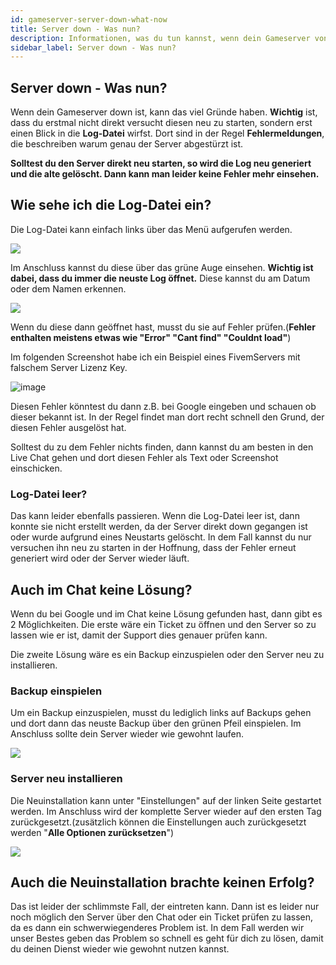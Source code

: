 ```yaml
---
id: gameserver-server-down-what-now
title: Server down - Was nun?
description: Informationen, was du tun kannst, wenn dein Gameserver von ZAP-Hosting abgestürzt oder down ist - ZAP-Hosting.com Dokumentation
sidebar_label: Server down - Was nun?
---
```


## Server down - Was nun?

Wenn dein Gameserver down ist, kann das viel Gründe haben. **Wichtig** ist, dass du erstmal nicht direkt versucht diesen neu zu starten, sondern erst einen Blick in die **Log-Datei** wirfst. Dort sind in der Regel **Fehlermeldungen**, die beschreiben warum genau der Server abgestürzt ist.

**Solltest du den Server direkt neu starten, so wird die Log neu generiert und die alte gelöscht. Dann kann man leider keine Fehler mehr einsehen.**

## Wie sehe ich die Log-Datei ein?

Die Log-Datei kann einfach links über das Menü aufgerufen werden.

![](https://user-images.githubusercontent.com/61839701/165679746-3a46b1f0-017b-47a6-a8f3-67da10b600eb.png)

Im Anschluss kannst du diese über das grüne Auge einsehen. **Wichtig ist dabei, dass du immer die neuste Log öffnet.**
Diese kannst du am Datum oder dem Namen erkennen.

![](https://user-images.githubusercontent.com/61839701/165679774-b81cb0bf-d399-4bee-9493-d8412ff110b6.png)

Wenn du diese dann geöffnet hast, musst du sie auf Fehler prüfen.(**Fehler enthalten meistens etwas wie "Error" "Cant find" "Couldnt load"**)

Im folgenden Screenshot habe ich ein Beispiel eines FivemServers mit falschem Server Lizenz Key.

![image](https://user-images.githubusercontent.com/13604413/159184775-0adaa28c-df45-4457-a420-a84d4ad3016a.png)

Diesen Fehler könntest du dann z.B. bei Google eingeben und schauen ob dieser bekannt ist. In der Regel findet man dort recht schnell den Grund, der diesen Fehler ausgelöst hat.

Solltest du zu dem Fehler nichts finden, dann kannst du am besten in den Live Chat gehen und dort diesen Fehler als Text oder Screenshot einschicken.

### Log-Datei leer?

Das kann leider ebenfalls passieren. Wenn die Log-Datei leer ist, dann konnte sie nicht erstellt werden, da der Server direkt down gegangen ist oder wurde aufgrund eines Neustarts gelöscht. In dem Fall kannst du nur versuchen ihn neu zu starten in der Hoffnung, dass der Fehler erneut generiert wird oder der Server wieder läuft.

## Auch im Chat keine Lösung?

Wenn du bei Google und im Chat keine Lösung gefunden hast, dann gibt es 2 Möglichkeiten. Die erste wäre ein Ticket zu öffnen und den Server so zu lassen wie er ist, damit der Support dies genauer prüfen kann.

Die zweite Lösung wäre es ein Backup einzuspielen oder den Server neu zu installieren.

### Backup einspielen

Um ein Backup einzuspielen, musst du lediglich links auf Backups gehen und dort dann das neuste Backup über den grünen Pfeil einspielen. Im Anschluss sollte dein Server wieder wie gewohnt laufen.

![](https://user-images.githubusercontent.com/61839701/165679797-ab07331a-8af3-4ed6-be43-cee696875863.png)

### Server neu installieren

Die Neuinstallation kann unter "Einstellungen" auf der linken Seite gestartet werden. Im Anschluss wird der komplette Server wieder auf den ersten Tag zurückgesetzt.(zusätzlich können die Einstellungen auch zurückgesetzt werden "**Alle Optionen zurücksetzen**")

![](https://user-images.githubusercontent.com/61839701/165679819-e5dc7a4e-92d0-492f-b685-93077c82d5b3.png)

## Auch die Neuinstallation brachte keinen Erfolg?

Das ist leider der schlimmste Fall, der eintreten kann. Dann ist es leider nur noch möglich den Server über den Chat oder ein Ticket prüfen zu lassen, da es dann ein schwerwiegenderes Problem ist. In dem Fall werden wir unser Bestes geben das Problem so schnell es geht für dich zu lösen, damit du deinen Dienst wieder wie gewohnt nutzen kannst.
